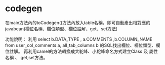 # codegen
在main方法內的toCodegen()方法內放入table名稱，即可自動產出相對應的javabean(欄位名稱、欄位類型、欄位註解、get、set方法)

功能說明：
利用 select b.DATA_TYPE , a.COMMENTS ,b.COLUMN_NAME  from user_col_comments a, all_tab_columns b 的SQL找出欄位、欄位類型、欄位註解。
再利用camel的方法轉換成大駝峰、小駝峰命名方式建立Class 及 屬性名稱 、 get,set方法。
